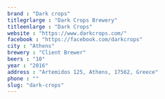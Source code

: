 ```yaml
---
brand : "Dark crops"
titlegrlarge : "Dark Crops Brewery"
titleenlarge : "Dark Crops"
website : "https://www.darkcrops.com/"
facebook : "https://facebook.com/darkcrops"
city : "Athens"
brewery : "Client Brewer"
beers : "10"
year : "2016"
address : "Artemidos 125, Athens, 17562, Greece"
phone : ""
slug: "dark-crops"
---
```


